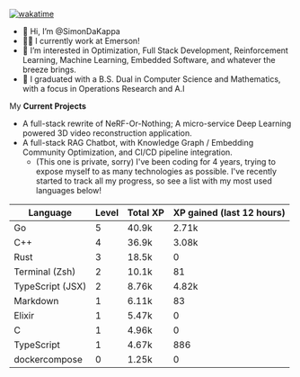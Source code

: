 
[![wakatime](https://wakatime.com/badge/user/50e6c678-94a9-4739-af51-360aeb113c51.svg)](https://wakatime.com/@50e6c678-94a9-4739-af51-360aeb113c51)

- 👋 Hi, I’m @SimonDaKappa
- 🧑‍💼 I currently work at Emerson!
- 👀 I’m interested in Optimization, Full Stack Development, Reinforcement Learning, Machine Learning, Embedded Software, and whatever the breeze brings.
- 🌱 I graduated with a B.S. Dual in Computer Science and Mathematics, with a focus in Operations Research and A.I

My **Current Projects** 
- A full-stack rewrite of NeRF-Or-Nothing; A micro-service Deep Learning powered 3D video reconstruction application.
- A full-stack RAG Chatbot, with Knowledge Graph / Embedding Community Optimization, and CI/CD pipeline integration.
  - (This one is private, sorry)
I've been coding for 4 years, trying to expose myself to as many technologies as possible. I've recently started to track all my progress, so see
a list with my most used languages below!

| Language | Level | Total XP | XP gained (last 12 hours) |
| --- | --- | --- | --- |
| Go | 5 | 40.9k | 2.71k |
| C++ | 4 | 36.9k | 3.08k |
| Rust | 3 | 18.5k | 0 |
| Terminal (Zsh) | 2 | 10.1k | 81 |
| TypeScript (JSX) | 2 | 8.76k | 4.82k |
| Markdown | 1 | 6.11k | 83 |
| Elixir | 1 | 5.47k | 0 |
| C | 1 | 4.96k | 0 |
| TypeScript | 1 | 4.67k | 886 |
| dockercompose | 0 | 1.25k | 0 |
